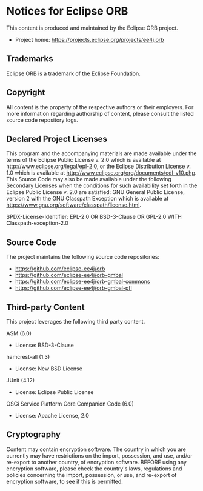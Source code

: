 [//]: # " Copyright (c) 2020 Oracle and/or its affiliates. All rights reserved. "

[//]: # "  "

[//]: # " This program and the accompanying materials are made available under the "

[//]: # " terms of the Eclipse Public License v. 2.0 which is available at "

[//]: # " http://www.eclipse.org/legal/epl-2.0, or the Eclipse Distribution License "

[//]: # " v. 1.0 which is available at "

[//]: # " http://www.eclipse.org/org/documents/edl-v10.php. "

[//]: # "  "

[//]: # " This Source Code may also be made available under the following Secondary "

[//]: # " Licenses when the conditions for such availability set forth in the Eclipse "

[//]: # " Public License v. 2.0 are satisfied: GNU General Public License v2.0 "

[//]: # " w/Classpath exception which is available at "

[//]: # " https://www.gnu.org/software/classpath/license.html. "

[//]: # "  "

[//]: # " SPDX-License-Identifier: EPL-2.0 OR BSD-3-Clause OR GPL-2.0 WITH "

[//]: # " Classpath-exception-2.0 "

# Notices for Eclipse ORB

This content is produced and maintained by the Eclipse ORB project.

* Project home: https://projects.eclipse.org/projects/ee4j.orb

## Trademarks

Eclipse ORB is a trademark of the Eclipse Foundation.

## Copyright

All content is the property of the respective authors or their employers. For
more information regarding authorship of content, please consult the listed
source code repository logs.

## Declared Project Licenses

This program and the accompanying materials are made available under the terms
of the Eclipse Public License v. 2.0 which is available at
http://www.eclipse.org/legal/epl-2.0, or the Eclipse Distribution License v. 1.0
which is available at http://www.eclipse.org/org/documents/edl-v10.php. This
Source Code may also be made available under the following Secondary Licenses
when the conditions for such availability set forth in the Eclipse Public
License v. 2.0 are satisfied: GNU General Public License, version 2 with the GNU
Classpath Exception which is available at
https://www.gnu.org/software/classpath/license.html.

SPDX-License-Identifier: EPL-2.0 OR BSD-3-Clause OR GPL-2.0 WITH
Classpath-exception-2.0

## Source Code

The project maintains the following source code repositories:

* https://github.com/eclipse-ee4j/orb
* https://github.com/eclipse-ee4j/orb-gmbal
* https://github.com/eclipse-ee4j/orb-gmbal-commons
* https://github.com/eclipse-ee4j/orb-gmbal-pfl

## Third-party Content

This project leverages the following third party content.

ASM (6.0)

* License: BSD-3-Clause

hamcrest-all (1.3)

* License: New BSD License

JUnit (4.12)

* License: Eclipse Public License

OSGi Service Platform Core Companion Code (6.0)

* License: Apache License, 2.0

## Cryptography

Content may contain encryption software. The country in which you are currently
may have restrictions on the import, possession, and use, and/or re-export to
another country, of encryption software. BEFORE using any encryption software,
please check the country's laws, regulations and policies concerning the import,
possession, or use, and re-export of encryption software, to see if this is
permitted.

